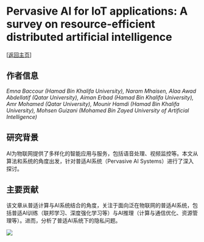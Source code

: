 # Pervasive AI for IoT applications: A survey on resource-efficient distributed artificial intelligence

\[[返回主页](../../README.md)\]

## 作者信息
*Emna Baccour (Hamad Bin Khalifa University), Naram Mhaisen, Alaa Awad Abdellatif (Qatar University), Aiman Erbad (Hamad Bin Khalifa University), Amr Mohamed (Qatar University), Mounir Hamdi (Hamad Bin Khalifa University), Mohsen Guizani (Mohamed Bin Zayed University of Artificial Intelligence)*

## 研究背景
AI为物联网提供了多样化的智能应用与服务，包括语音处理、视频监控等。本文从算法和系统的角度出发，针对普适AI系统（Pervasive AI Systems）进行了深入探讨。

## 主要贡献
该文章从普适计算与AI系统结合的角度，关注于面向泛在物联网的普适AI系统，包括普适AI训练（联邦学习、深度强化学习等）与AI推理（计算与通信优化、资源管理等）。进而，分析了普适AI系统下的隐私问题。

![](../../figs/comst22-pervasive-ai.png)